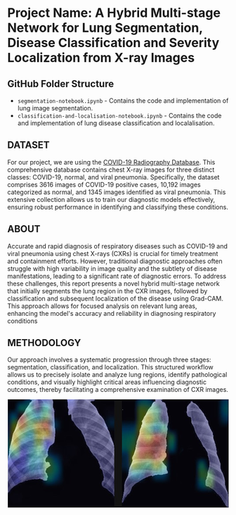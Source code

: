 # Project Name: A Hybrid Multi-stage Network for Lung Segmentation, Disease Classification and Severity Localization from X-ray Images

## GitHub Folder Structure

- `segmentation-notebook.ipynb` - Contains the code and implementation of lung image segmentation.
- `classification-and-localisation-notebook.ipynb` - Contains the code and implementation of lung disease classification and localalisation.

## DATASET

For our project, we are using the [COVID-19 Radiography Database](https://www.kaggle.com/datasets/tawsifurrahman/covid19-radiography-database). This comprehensive database contains chest X-ray images for three distinct classes: COVID-19, normal, and viral pneumonia. Specifically, the dataset comprises 3616 images of COVID-19 positive cases, 10,192 images categorized as normal, and 1345 images identified as viral pneumonia. This extensive collection allows us to train our diagnostic models effectively, ensuring robust performance in identifying and classifying these conditions.

## ABOUT
Accurate and rapid diagnosis of respiratory diseases such as COVID-19 and viral pneumonia using chest X-rays (CXRs) is crucial for timely treatment and containment efforts. However, traditional diagnostic approaches often struggle with high variability in image quality and the subtlety of disease manifestations, leading to a significant rate of diagnostic errors. To address these challenges, this report presents a novel hybrid multi-stage network that initially segments the lung region in the CXR images, followed by classification and subsequent localization of the disease using Grad-CAM. This approach allows for focused analysis on relevant lung areas, enhancing the model's accuracy and reliability in diagnosing respiratory conditions

## METHODOLOGY
Our approach involves a systematic progression through three stages: segmentation, classification, and localization. This structured workflow allows us to precisely isolate and analyze lung regions, identify pathological conditions, and visually highlight critical areas influencing diagnostic outcomes, thereby facilitating a comprehensive examination of CXR images.

<p align="center">
  <img src="Images/GradCam.jpg" alt="Superimposed Grad-CAM Image">
</p>
